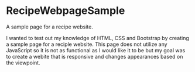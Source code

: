# RecipeWebpageSample
A sample page for a recipe website.

I wanted to test out my knowledge of HTML, CSS and Bootstrap by creating a sample page for a reciple website. This page does not utilize any JavaScript so it is not as functional as I would like it to be but my goal was to create a webite that is responsive and changes appearances based on the viewpoint. 
